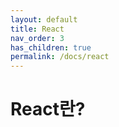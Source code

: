 ```yaml
---
layout: default
title: React
nav_order: 3
has_children: true
permalink: /docs/react
---
```


# React란?